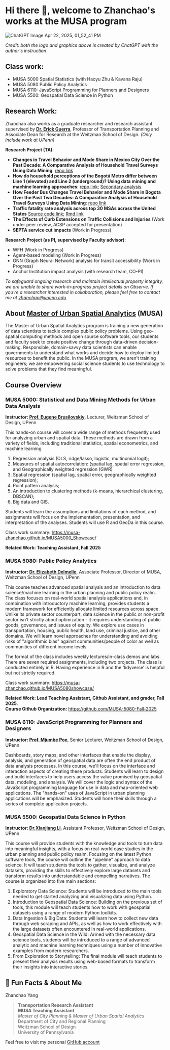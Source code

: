 # Hi there 👋, welcome to Zhanchao's works at the MUSA program

![ChatGPT Image Apr 22, 2025, 01_52_41 PM](https://github.com/user-attachments/assets/5fbd2ed5-3c51-481e-8e43-d583d9813cf3)

*Credit: both the logo and graphics above is created by ChatGPT with the author's instruction*

## Class work:
- MUSA 5000 Spatial Statistics (with Haoyu Zhu & Kavana Raju)
- MUSA 5080 Public Policy Analytics
- MUSA 6110: JavaScript Programming for Planners and Designers
- MUSA 5500: Geospatial Data Science in Python

## Research Work:
Zhaochao also works as a graduate researcher and research assistant supervised by [**Dr. Erick Guerra**](https://www.design.upenn.edu/people/erick-guerra), Professor of Transportation Planning and Associate Dean for Research at the Weitzman School of Design. *(Only include work at UPenn)*

**Research Project (TA)**:
- **Changes in Travel Behavior and Mode Share in Mexico City Over the Past Decade: A Comparative Analysis of Household Travel Surveys Using Data Mining**: [repo link](https://github.com/MUSA-Zhanchao/Mexico-City-survey-comp)
- **How do household perceptions of the Bogotá Metro differ between Line 1 (elevated) and Line 2 (underground)? Using data mining and machine learning approaches**: [repo link](https://github.com/MUSA-Zhanchao/explortary-metro/tree/main); [Secondary analysis](https://github.com/MUSA-Zhanchao/Bogota-Travel-Survey-Analysis)
- **How Feeder Bus Changes Travel Behavior and Mode Share in Bogota Over the Past Two Decades: A Comparative Analysis of Household Travel Surveys Using Data Mining**: [repo link](https://github.com/MUSA-Zhanchao/Bogota-travel-survey-comp)
- **Traffic fatality rate analysis across top 30 MSAs across the United States** [Source code link](https://github.com/MUSA-Zhanchao/FARS); [Rmd link](https://github.com/MUSA-Zhanchao/FARS_RMarkdown)
- **The Effects of Curb Extensions on Traffic Collisions and Injuries** (Work under peer review, ACSP accepted for presentation)
- **SEPTA service cut impacts** (Work in Progress)

**Research Project (as PI, supervised by Faculty advisor)**:
- WFH (Work in Progress)
- Agent-based modeling (Work in Progress)
- GNN (Graph Neural Network) analysis for transit accessibility (Work in Progress)
- Anchor Institution impact analysis (with research team, CO-PI)
  
*To safeguard ongoing research and maintain intellectual property integrity, we are unable to share work-in-progress project details on Observe. If you're a researcher interested in collaboration, please feel free to contact me at zhanchao@upenn.edu*

## About [Master of Urban Spatial Analytics](https://www.design.upenn.edu/urban-spatial-analytics) (MUSA)

The Master of Urban Spatial Analytics program is training a new generation of data scientists to tackle complex public policy problems. Using geo-spatial computing methods and open source software tools, our students and faculty seek to create positive change through data-driven decision-making. Responsible, domain-savvy data scientists can enable governments to understand what works and decide how to deploy limited resources to benefit the public. In the MUSA program, we aren’t training engineers; we are empowering social science students to use technology to solve problems that they find meaningful.

## Course Overview

### MUSA 5000: Statistical and Data Mining Methods for Urban Data Analysis
**Instructor: [Prof. Eugene Brusilovskiy](https://www.design.upenn.edu/people/eugene-brusilovskiy)**, Lecturer, Weitzman School of Design, UPenn

This hands-on course will cover a wide range of methods frequently used for analyzing urban and spatial data. These methods are drawn from a variety of fields, including traditional statistics, spatial econometrics, and machine learning
1) Regression analysis (OLS, ridge/lasso, logistic, multinomial logit);
2) Measures of spatial autocorrelation: (spatial lag, spatial error regression, and Geographically weighted regression (GWR)
3) Spatial regression (spatial lag, spatial error, geographically weighted regression);
4) Point pattern analysis;
5) An introduction to clustering methods (k-means, hierarchical clustering, DBSCAN);
6) Big data and GIS.

Students will learn the assumptions and limitations of each method, and assignments will focus on the implementation, presentation, and interpretation of the analyses. Students will use R and GeoDa in this course.

Class work summary: https://musa-zhanchao.github.io/MUSA5000_Showcase/

**Related Work: Teaching Assistant, Fall 2025**

### MUSA 5080: Public Policy Analytics
**Instructor: [Dr. Elizabeth Delmelle](https://www.design.upenn.edu/people/elizabeth-delmelle)**, Associate Professor, Director of MUSA, Weitzman School of Design, UPenn

This course teaches advanced spatial analysis and an introduction to data science/machine learning in the urban planning and public policy realm. The class focuses on real-world spatial analysis applications and, in combination with introductory machine learning, provides students a modern framework for efficiently allocate limited resources across space. Unlike its private sector counterpart, data science in the public or non-profit sector isn't strictly about optimization - it requires understanding of public goods, governance, and issues of equity. We explore use cases in transportation, housing, public health, land use, criminal justice, and other domains. We will learn novel approaches for understanding and avoiding risks of "algorithmic bias" against communities/people of color as well as communities of different income levels.

The format of the class includes weekly lectures/in-class demos and labs. There are seven required assignments, including two projects. The class is conducted entirely in R. Having experience in R and the ‘tidyverse’ is helpful but not strictly required.

Class work summary: https://musa-zhanchao.github.io/MUSA5080showcase/

**Related Work: Lead Teaching Assistant, Github Assistant, and grader, Fall 2025**. <br>
**Course Github Organization:** https://github.com/MUSA-5080-Fall-2025

### MUSA 6110: JavaScript Programming for Planners and Designers
**Instructor: [Prof. Mjumbe Poe](https://www.design.upenn.edu/people/mjumbe-poe)**, Senior Lecturer, Weitzman School of Design, UPenn

Dashboards, story maps, and other interfaces that enable the display, analysis, and generation of geospatial data are often the end product of data analysis processes. In this course, we'll focus on the interface and interaction aspects of creating these products. Students will learn to design and build interfaces to help users access the value promised by geospatial data, modeling, and analysis. We will cover the logic and syntax of the JavaScript programming language for use in data and map-oriented web applications. The "hands-on" uses of JavaScript in urban planning applications will be emphasized. Students will hone their skills through a series of complete application projects.

### MUSA 5500: Geospatial Data Science in Python
**Instructor: [Dr.Xiaojiang Li](https://www.design.upenn.edu/people/xiaojiang-li)**, Assistant Professor, Weitzman School of Design, UPenn

This course will provide students with the knowledge and tools to turn data into meaningful insights, with a focus on real-world case studies in the urban planning and public policy realm. Focusing on the latest Python software tools, the course will outline the "pipeline" approach to data science. It will teach students the tools to gather, visualize, and analyze datasets, providing the skills to effectively explore large datasets and transform results into understandable and compelling narratives. The course is organized into five main sections:
1. Exploratory Data Science: Students will be introduced to the main tools needed to get started analyzing and visualizing data using Python.
2. Introduction to Geospatial Data Science: Building on the previous set of tools, this module will teach students how to work with geospatial datasets using a range of modern Python toolkits.
3. Data Ingestion & Big Data: Students will learn how to collect new data through web scraping and APIs, as well as how to work effectively with the large datasets often encountered in real-world applications.
4. Geospatial Data Science in the Wild: Armed with the necessary data science tools, students will be introduced to a range of advanced analytic and machine learning techniques using a number of innovative examples from modern researchers.
5. From Exploration to Storytelling: The final module will teach students to present their analysis results using web-based formats to transform their insights into interactive stories.

## 🍿 Fun Facts & About Me

Zhanchao Yang

> **Transportation Research Assistant** <br>
> **MUSA Teaching Assistant**<br>
> *Master of City Planning & Master of Urban Spatial Analytics* <br>
> Department of City and Regional Planning <br>
> Weitzman School of Design <br>
> University of Pennsylvania


Feel free to visit my personal [GitHub account](https://github.com/zyang91)



